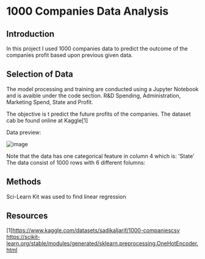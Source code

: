 # 1000 Companies Data Analysis

## Introduction
In this project I used 1000 companies data to predict the outcome of the companies profit based upon previous given data.
## Selection of Data
The model processing and training are conducted using a Jupyter Notebook and is avaible under the code section. R&D Spending, Administration, Marketing Spend, State and Profit.

The objective is t predict the future profits of the companies. The dataset cab be found online at Kaggle[1]

Data preview:

![image](https://github.com/MattFerrara/1000-Companies-Analysis/assets/90582699/4660f893-44fd-4e0c-8f73-19d9859f9739)

Note that the data has one categorical feature in column 4 which is: 'State'
The data consist of 1000 rows with 6 different folumns: 
## Methods
Sci-Learn Kit was used to find linear regression 
## Resources
[1]https://www.kaggle.com/datasets/sadikaljarif/1000-companiescsv
https://scikit-learn.org/stable/modules/generated/sklearn.preprocessing.OneHotEncoder.html
